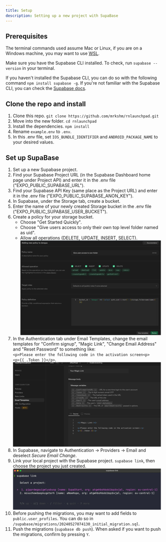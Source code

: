 ```yaml
---
title: Setup
description: Setting up a new project with SupaBase
---
```


## Prerequisites

The terminal commands used assume Mac or Linux, if you are on a Windows machine, you may want to use [WSL](https://learn.microsoft.com/en-us/windows/wsl/install).

Make sure you have the Supabase CLI installed. To check, run `supabase --version` in your terminal.

If you haven't installed the Supabase CLI, you can do so with the following command `npm install supabase -g`. If you're not familiar with the Supabase CLI, you can check the [Supabase docs](https://supabase.com/docs/guides/cli/getting-started).

## Clone the repo and install

1. Clone this repo. `git clone https://github.com/mrkshm/rnlaunchpad.git`
2. Move into the new folder. `cd rnlaunchpad`
3. Install the dependencies. `npm install`
4. Rename `example.env` to `.env`.
5. In this .env file, set `IOS_BUNDLE_IDENTIFIER` and `ANDROID_PACKAGE_NAME` to your desired values.

## Set up SupaBase

1. Set up a new Supabase project.
2. Find your Supabase Project URL (in the Supabase Dashboard home page under Project API) and enter it in the .env file ("EXPO_PUBLIC_SUPABASE_URL").
3. Find your Supabase API Key (same place as the Project URL) and enter it in the .env file ("EXPO_PUBLIC_SUPABASE_ANON_KEY").
4. In Supabase, under the Storage tab, create a bucket.
5. Enter the name of your newly created Storage bucket in the .env file ("EXPO_PUBLIC_SUPABASE_USER_BUCKET").
6. Create a policy for your storage bucket.
   - Choose "Get Started Quickly".
   - Choose "Give users access to only their own top level folder named as uid".
   - Allow all operations (DELETE, UPDATE, INSERT, SELECT).
     ![Screenshot for bucket policy](../../../assets/bucket_policy.webp)
7. In the Authentication tab under Email Templates, change the email templates for "Confirm signup", "Magic Link", "Change Email Address" and "Reset Password" to something like:  
   `<p>Please enter the following code in the activation screen<p>`  
   `<p>{{ .Token }}</p>`.  
   ![Screenshot for email templates](../../../assets/email_template.webp)
8. In Supabase, navigate to Authentication -> Providers -> Email and deselect *Secure Email Change*.
9. Link your local project with the Supabase project. `supabase link`, then choose the project you just created.  
   ![Screenshot for linking local project to Supabase](../../../assets/supabase_link.webp)
10. Before pushing the migrations, you may want to add fields to `public.user_profiles`. You can do so in `/supabase/migrations/20240527074130_initial_migration.sql`.
11. Push the migrations (`supabase db push`). When asked if you want to push the migrations, confirm by pressing `Y`.
